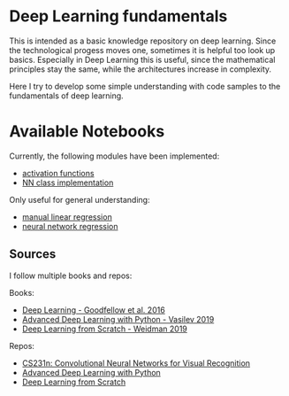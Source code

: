 # Deep Learning fundamentals

This is intended as a basic knowledge repository on deep learning. Since the
technological progess moves one, sometimes it is helpful too look up basics.
Especially in Deep Learning this is useful, since the mathematical principles stay the same, while the architectures increase in complexity.

Here I try to develop some simple understanding with code samples to the fundamentals
of deep learning.


# Available Notebooks

Currently, the following modules have been implemented:

- [activation functions](https://github.com/SteffenHaeussler/deep_learning_fundamentals/blob/master/activation_functions.ipynb)
- [NN class implementation](https://github.com/SteffenHaeussler/deep_learning_fundamentals/blob/master/building_classes_for_nn.ipynb)


Only useful for general understanding:
- [manual linear regression](https://github.com/SteffenHaeussler/deep_learning_fundamentals/blob/master/manual_linear_regression.ipynb)
- [neural network regression](https://github.com/SteffenHaeussler/deep_learning_fundamentals/blob/master/neural_network_regression.ipynb)



## Sources

I follow multiple books and repos:

Books:
- [Deep Learning - Goodfellow et al. 2016](https://www.deeplearningbook.org/)
- [Advanced Deep Learning with Python - Vasilev 2019](https://www.packtpub.com/eu/data/advanced-deep-learning-with-python)
- [Deep Learning from Scratch - Weidman 2019](https://www.oreilly.com/library/view/deep-learning-from/9781492041405/)

Repos:
- [CS231n: Convolutional Neural Networks for Visual Recognition](https://cs231n.github.io/)
- [Advanced Deep Learning with Python](https://github.com/ivan-vasilev/advanced-deep-learning-with-python)
- [Deep Learning from Scratch](https://github.com/SethHWeidman/DLFS_code)

